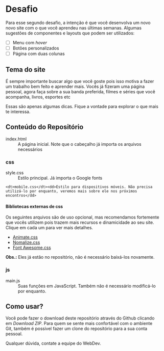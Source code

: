 # Desafio

Para esse segundo desafio, a intenção é que você desenvolva um novo novo site com o que você aprendeu nas últimas semanas. Algumas sugestões de componentes e layouts que podem ser utilizados:

- [ ] Menu com *hover*
- [ ] Botões personalizados
- [ ] Página com duas colunas

## Tema do site

É sempre importante buscar algo que você goste pois isso motiva a fazer um trabalho bem feito e aprender mais.
Vocês já fizeram uma página pessoal, agora faça sobre a sua banda preferida, filmes e séries que você acompanha, livros, esportes etc

Essas são apenas algumas dicas. Fique a vontade para explorar o que mais te interessa.

## Conteúdo do Repositório


<dl>
    <dt>index.html</dt><dd>A página inicial. Note que o cabeçalho já importa os arquivos necessários</dd>
</dl>

### css

<dl>
    <dt>style.css</dt><dd>Estilo principal. Já importa o Google fonts</dd>

    <dt>mobile.css</dt><dd>Estilo para dispositivos móveis. Não precisa utilizá-lo por enquanto, veremos mais sobre ele nos próximos encontros</dd>
</dl>

#### Bibliotecas externas de css

Os seguintes arquivos são de uso opcional, mas recomendamos fortemente que vocês utilizem pois trazem mais recursos e dinamicidade ao seu site. Clique em cada um para ver mais detalhes.

- [Animate.css](https://daneden.github.io/animate.css/)
- [Nomalize.css](http://nicolasgallagher.com/about-normalize-css/)
- [Font Awesome.css](https://fortawesome.github.io/Font-Awesome/)

__Obs.:__ Eles já estão no repositório, não é necessário baixá-los novamente.

### js

<dl>
    <dt>main.js</dt><dd>Suas funções em JavaScript. Também não é necessário modificá-lo por enquanto.</dd>
</dl>


## Como usar?

Você pode fazer o download deste repositório através do Github clicando em <i>Download ZIP</i>. Para quem se sente mais confortável com o ambiente Git, também é possivel fazer um clone do repositório para a sua conta pessoal.

Qualquer dúvida, contate a equipe do WebDev.
